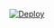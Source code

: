 [![Deploy](https://www.herokucdn.com/deploy/button.svg)](https://dashboard.heroku.com/new?template=https://github.com/gajendrajangid83/New-uploder-)
